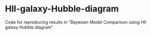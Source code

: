 # HII-galaxy-Hubble-diagram
Code for reproducing results in "Bayesian Model Comparison using HII galaxy Hubble diagram"
